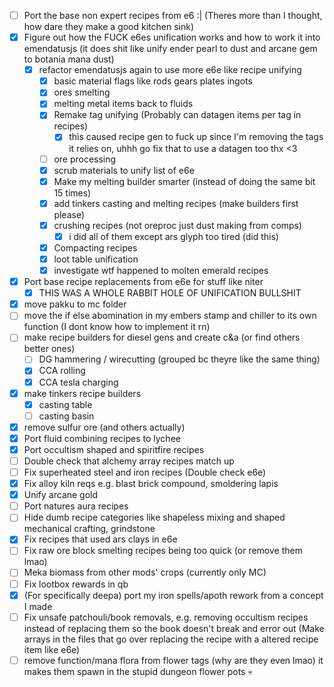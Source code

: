 - [ ] Port the base non expert recipes from e6 :| (Theres more than I thought, how dare they make a good kitchen sink)
- [x] Figure out how the FUCK e6es unification works and how to work it into emendatusjs (it does shit like unify ender pearl to dust and arcane gem to botania mana dust)
	- [x] refactor emendatusjs again to use more e6e like recipe unifying
		- [x] basic material flags like rods gears plates ingots
		- [x] ores smelting
		- [x] melting metal items back to fluids
		- [x] Remake tag unifying (Probably can datagen items per tag in recipes)
			- [x] this caused recipe gen to fuck up since I'm removing the tags it relies on, uhhh go fix that to use a datagen too thx <3
		- [ ] ore processing
		- [x] scrub materials to unify list of e6e 
		- [x] Make my melting builder smarter (instead of doing the same bit 15 times)
		- [x] add tinkers casting and melting recipes (make builders first please)
		- [x] crushing recipes (not oreproc just dust making from comps)
			- [x] i did all of them except ars glyph too tired (did this)
		- [x] Compacting recipes
		- [x] loot table unification
		- [x] investigate wtf happened to molten emerald recipes
- [x] Port base recipe replacements from e6e for stuff like niter 
	- [x] THIS WAS A WHOLE RABBIT HOLE OF UNIFICATION BULLSHIT
- [x] move pakku to mc folder
- [ ] move the if else abomination in my embers stamp and chiller to its own function (I dont know how to implement it rn)
- [ ] make recipe builders for diesel gens and create c&a (or find others better ones)
	- [ ] DG hammering / wirecutting (grouped bc theyre like the same thing)
	- [x] CCA rolling
	- [x] CCA tesla charging
- [x] make tinkers recipe builders
	- [x] casting table
	- [ ] casting basin
- [x] remove sulfur ore (and others actually)
- [x] Port fluid combining recipes to lychee
- [x] Port occultism shaped and spiritfire recipes
- [ ] Double check that alchemy array recipes match up
- [ ] Fix superheated steel and iron recipes (Double check e6e)
- [x] Fix alloy kiln reqs e.g. blast brick compound, smoldering lapis
- [x] Unify arcane gold
- [ ] Port natures aura recipes
- [ ] Hide dumb recipe categories like shapeless mixing and shaped mechanical crafting, grindstone
- [x] Fix recipes that used ars clays in e6e
- [ ] Fix raw ore block smelting recipes being too quick (or remove them lmao)
- [ ] Meka biomass from other mods' crops (currently only MC)
- [ ] Fix lootbox rewards in qb
- [x] (For specifically deepa) port my iron spells/apoth rework from a concept I made
- [ ] Fix unsafe patchouli/book removals, e.g. removing occultism recipes instead of replacing them so the book doesn't break and error out (Make arrays in the files that go over replacing the recipe with a altered recipe item like e6e)
- [ ] remove function/mana flora from flower tags (why are they even lmao) it makes them spawn in the stupid dungeon flower pots :skull: